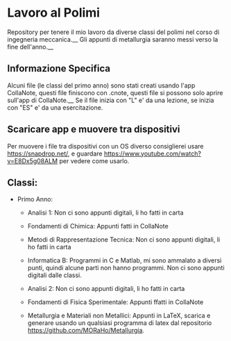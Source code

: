 # Lavoro al Polimi

Repository per tenere il mio lavoro da diverse classi del polimi nel corso di ingegneria meccanica.__
Gli appunti di metallurgia saranno messi verso la fine dell'anno.__

## Informazione Specifica

Alcuni file (le classi del primo anno) sono stati creati usando l'app CollaNote, questi file finiscono con .cnote, questi file si possono solo aprire sull'app di CollaNote.__
Se il file inizia con "L" e' da una lezione, se inizia con "ES" e' da una esercitazione.

## Scaricare app e muovere tra dispositivi

Per muovere i file tra dispositivi con un OS diverso consiglierei usare https://snapdrop.net/, e guardare https://www.youtube.com/watch?v=E8Dx5g08ALM per vedere come usarlo.

## Classi:

- Primo Anno:
  - Analisi 1: Non ci sono appunti digitali, li ho fatti in carta
  - Fondamenti di Chimica: Appunti fatti in CollaNote
  - Metodi di Rappresentazione Tecnica: Non ci sono appunti digitali, li ho fatti in carta
  - Informatica B: Programmi in C e Matlab, mi sono ammalato a diversi punti, quindi alcune parti non hanno programmi. Non ci sono appunti digitali dalle classi.
  
  - Analisi 2: Non ci sono appunti digitali, li ho fatti in carta
  - Fondamenti di Fisica Sperimentale: Appunti ffatti in CollaNote
  - Metallurgia e Materiali non Metallici: Appunti in LaTeX, scarica e generare usando un qualsiasi programma di latex dal repositorio https://github.com/MORaHo/Metallurgia.
